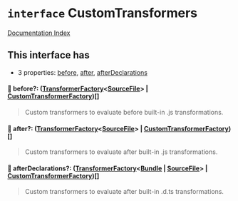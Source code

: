 # `interface` CustomTransformers

[Documentation Index](../README.md)

## This interface has

- 3 properties:
[before](#-before-transformerfactorysourcefile--customtransformerfactory),
[after](#-after-transformerfactorysourcefile--customtransformerfactory),
[afterDeclarations](#-afterdeclarations-transformerfactorybundle--sourcefile--customtransformerfactory)


#### 📄 before?: ([TransformerFactory](../type.TransformerFactory/README.md)\<[SourceFile](../interface.SourceFile/README.md)> | [CustomTransformerFactory](../type.CustomTransformerFactory/README.md))\[]

> Custom transformers to evaluate before built-in .js transformations.



#### 📄 after?: ([TransformerFactory](../type.TransformerFactory/README.md)\<[SourceFile](../interface.SourceFile/README.md)> | [CustomTransformerFactory](../type.CustomTransformerFactory/README.md))\[]

> Custom transformers to evaluate after built-in .js transformations.



#### 📄 afterDeclarations?: ([TransformerFactory](../type.TransformerFactory/README.md)\<[Bundle](../interface.Bundle/README.md) | [SourceFile](../interface.SourceFile/README.md)> | [CustomTransformerFactory](../type.CustomTransformerFactory/README.md))\[]

> Custom transformers to evaluate after built-in .d.ts transformations.



